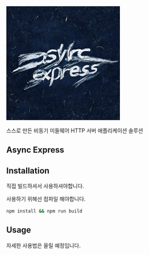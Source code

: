
<img src="./logo.png" width="300px"/>

스스로 만든 비동기 미들웨어 HTTP 서버 애플리케이션 솔루션

## Async Express

## Installation

직접 빌드하셔서 사용하셔야합니다.

사용하기 위해선 컴파일 해야합니다.

```bash
npm install && npm run build
```

## Usage

자세한 사용법은 올릴 예정입니다.
